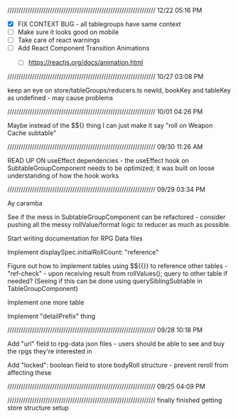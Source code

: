 //////////////////////////////////////////////////////////////////
12/22 05:16 PM

- [x] FIX CONTEXT BUG - all tablegroups have same context
- [ ] Make sure it looks good on mobile
- [ ] Take care of react warnings
- [ ] Add React Component Transition Animations
    - [ ] https://reactjs.org/docs/animation.html


//////////////////////////////////////////////////////////////////
10/27 03:08 PM

keep an eye on store/tableGroups/reducers.ts newId, bookKey and tableKey as undefined - may cause problems


//////////////////////////////////////////////////////////////////
10/01 04:26 PM

Maybe instead of the $${} thing I can just make it say "roll on Weapon Cache subtable"


//////////////////////////////////////////////////////////////////
09/30 11:26 AM

READ UP ON useEffect dependencies - the useEffect hook on SubtableGroupComponent needs to be optimized; it was built on loose understanding of how the hook works

<!-- Make it so selectedTable is stored in State/read from state - navigating off / to /about resets the selectedTable in the select element -->


//////////////////////////////////////////////////////////////////
09/29 03:34 PM

Ay caramba

See if the mess in SubtableGroupComponent can be refactored - consider pushing all the messy rollValue/format logic to reducer as much as possible.

Start writing documentation for RPG Data files

Implement displaySpec.initialRollCount: "reference"

Figure out how to implement tables using $${{}} to reference other tables - "ref-check" - upon receiving result from rollValues(); query to other table if needed?
(Seeing if this can be done using querySiblingSubtable in TableGroupComponent)

Implement one more table

Implement "detailPrefix" thing


//////////////////////////////////////////////////////////////////
09/28 10:18 PM

Add "url" field to rpg-data json files - users should be able to see and buy the rpgs they're interested in

Add "locked": boolean field to store bodyRoll structure - prevent reroll from affecting these

//////////////////////////////////////////////////////////////////
09/25 04:09 PM

<!-- MAKE SURE views/Home.tsx mapDispatch deleteTableGroup DELETES ALL CHILDREN OBJECTS IN STORE!!!!!!! -->

<!-- DISABLE buttons where functionality is not yet ready (e.g. reroll all tableGroupBodyRolls) -->


//////////////////////////////////////////////////////////////////
finally finished getting store structure setup

<!-- next -
begin reimplementing Tablegroup components with select menu
  addTableGroup button should create one of these components
  deleteTableGroup button should erase that component

  The component should have internal state to keep track of its current selectvalue


remaining concern - triggering dispatches to multiple reducers

Clicking the roll button -
if select value is different reset table
setting table should trigger destruction/creation of subtables (which should trigger the destruction/creation of their body rolls) -->